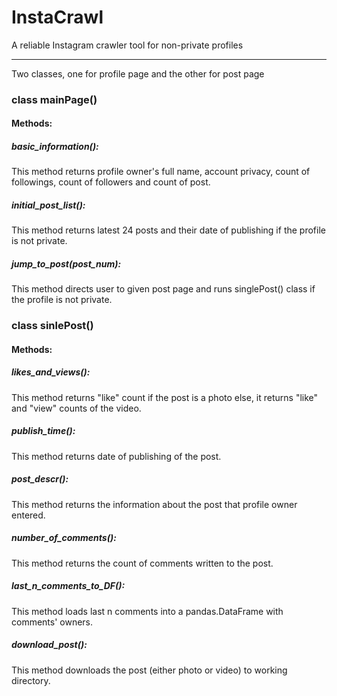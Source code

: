 # InstaCrawl
A reliable Instagram crawler tool for non-private profiles


-----------------------------------



Two classes, one for profile page and the other for post page

### class mainPage()

#### Methods:

##### basic_information(): 
This method returns profile owner's full name, account privacy, count of followings, count of followers and count of post.

##### initial_post_list():
This method returns latest 24 posts and their date of publishing if the profile is not private.

##### jump_to_post(post_num):
This method directs user to given post page and runs singlePost() class if the profile is not private.


### class sinlePost()

#### Methods:

##### likes_and_views():
This method returns "like" count if the post is a photo else, it returns "like" and "view" counts of the video.

##### publish_time():
This method returns date of publishing of the post.

##### post_descr():
This method returns the information about the post that profile owner entered.

##### number_of_comments():
This method returns the count of comments written to the post.

##### last_n_comments_to_DF():
This method loads last n comments into a pandas.DataFrame with comments' owners.

##### download_post():
This method downloads the post (either photo or video) to working directory. 

